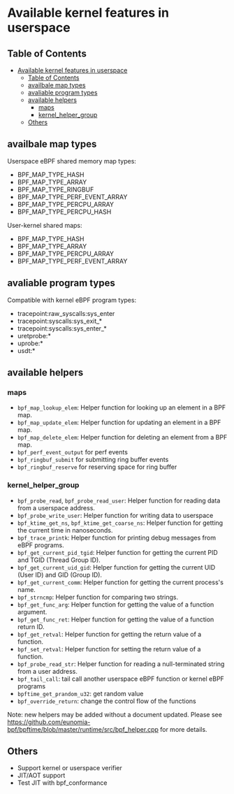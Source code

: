 # Available kernel features in userspace

## Table of Contents

- [Available kernel features in userspace](#available-kernel-features-in-userspace)
  - [Table of Contents](#table-of-contents)
  - [availbale map types](#availbale-map-types)
  - [avaliable program types](#avaliable-program-types)
  - [available helpers](#available-helpers)
    - [maps](#maps)
    - [kernel\_helper\_group](#kernel_helper_group)
  - [Others](#others)

## availbale map types

Userspace eBPF shared memory map types:

- BPF_MAP_TYPE_HASH
- BPF_MAP_TYPE_ARRAY
- BPF_MAP_TYPE_RINGBUF
- BPF_MAP_TYPE_PERF_EVENT_ARRAY
- BPF_MAP_TYPE_PERCPU_ARRAY
- BPF_MAP_TYPE_PERCPU_HASH

User-kernel shared maps:

- BPF_MAP_TYPE_HASH
- BPF_MAP_TYPE_ARRAY
- BPF_MAP_TYPE_PERCPU_ARRAY
- BPF_MAP_TYPE_PERF_EVENT_ARRAY

## avaliable program types

Compatible with kernel eBPF program types:

- tracepoint:raw_syscalls:sys_enter
- tracepoint:syscalls:sys_exit_*
- tracepoint:syscalls:sys_enter_*
- uretprobe:*
- uprobe:*
- usdt:*

## available helpers

### maps

- `bpf_map_lookup_elem`: Helper function for looking up an element in a BPF map.
- `bpf_map_update_elem`: Helper function for updating an element in a BPF map.
- `bpf_map_delete_elem`: Helper function for deleting an element from a BPF map.
- `bpf_perf_event_output` for perf events 
- `bpf_ringbuf_submit` for submitting ring buffer events 
- `bpf_ringbuf_reserve` for reserving space for ring buffer

### kernel_helper_group

- `bpf_probe_read`, `bpf_probe_read_user`: Helper function for reading data from a userspace address.
- `bpf_probe_write_user`: Helper function for writing data to userspace 
- `bpf_ktime_get_ns`, `bpf_ktime_get_coarse_ns`: Helper function for getting the current time in nanoseconds.
- `bpf_trace_printk`: Helper function for printing debug messages from eBPF programs.
- `bpf_get_current_pid_tgid`: Helper function for getting the current PID and TGID (Thread Group ID).
- `bpf_get_current_uid_gid`: Helper function for getting the current UID (User ID) and GID (Group ID).
- `bpf_get_current_comm`: Helper function for getting the current process's name.
- `bpf_strncmp`: Helper function for comparing two strings.
- `bpf_get_func_arg`: Helper function for getting the value of a function argument.
- `bpf_get_func_ret`: Helper function for getting the value of a function return ID.
- `bpf_get_retval`: Helper function for getting the return value of a function.
- `bpf_set_retval`: Helper function for setting the return value of a function.
- `bpf_probe_read_str`: Helper function for reading a null-terminated string from a user address.
- `bpf_tail_call`: tail call another userspace eBPF function or kernel eBPF programs
- `bpftime_get_prandom_u32`: get random value
- `bpf_override_return`: change the control flow of the functions

Note: new helpers may be added without a document updated. 
Please see 
https://github.com/eunomia-bpf/bpftime/blob/master/runtime/src/bpf_helper.cpp for more details.
 
## Others

- Support kernel or userspace verifier
- JIT/AOT support
- Test JIT with bpf_conformance
